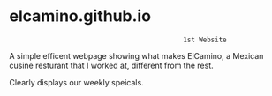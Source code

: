 # elcamino.github.io
                                                1st Website


A simple efficent webpage showing what makes ElCamino, a Mexican cusine resturant that I worked at, different from the rest.


Clearly displays our weekly speicals.
